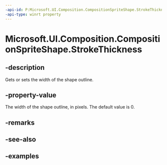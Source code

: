 ```yaml
---
-api-id: P:Microsoft.UI.Composition.CompositionSpriteShape.StrokeThickness
-api-type: winrt property
---
```


<!-- Property syntax.
public float StrokeThickness { get;  set; }
-->

# Microsoft.UI.Composition.CompositionSpriteShape.StrokeThickness

## -description

Gets or sets the width of the shape outline.

## -property-value

The width of the shape outline, in pixels. The default value is 0.

## -remarks

## -see-also

## -examples

